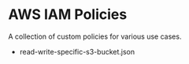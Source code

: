 # AWS IAM Policies

A collection of custom policies for various use cases.

- read-write-specific-s3-bucket.json

